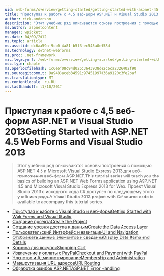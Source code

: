 ```yaml
---
uid: web-forms/overview/getting-started/getting-started-with-aspnet-45-web-forms/index
title: "Приступая к работе с 4,5 веб-форм ASP.NET и Visual Studio 2013 | Документы Microsoft"
author: rick-anderson
description: "Этот учебник ряд описываются основы построения с помощью ASP.NET 4.5 и Visual Studio 2013 Express для веб-приложения веб-форм ASP.NET. Visua..."
ms.author: aspnetcontent
manager: wpickett
ms.date: 04/09/2012
ms.topic: article
ms.assetid: dc6aa59a-9cb0-4a81-b5f3-ec545a0e958d
ms.technology: dotnet-webforms
ms.prod: .net-framework
msc.legacyurl: /web-forms/overview/getting-started/getting-started-with-aspnet-45-web-forms
msc.type: chapter
ms.openlocfilehash: 1c6e6f08c94d025c3643938de2c6ca2326402f90
ms.sourcegitcommit: 9a9483aceb34591c97451997036a9120c3fe2baf
ms.translationtype: MT
ms.contentlocale: ru-RU
ms.lasthandoff: 11/10/2017
---
```

<a name="getting-started-with-aspnet-45-web-forms-and-visual-studio-2013"></a><span data-ttu-id="49006-104">Приступая к работе с 4,5 веб-форм ASP.NET и Visual Studio 2013</span><span class="sxs-lookup"><span data-stu-id="49006-104">Getting Started with ASP.NET 4.5 Web Forms and Visual Studio 2013</span></span>
====================
> <span data-ttu-id="49006-105">Этот учебник ряд описываются основы построения с помощью ASP.NET 4.5 и Microsoft Visual Studio Express 2013 для веб-приложения веб-форм ASP.NET.</span><span class="sxs-lookup"><span data-stu-id="49006-105">This tutorial series will teach you the basics of building an ASP.NET Web Forms application using ASP.NET 4.5 and Microsoft Visual Studio Express 2013 for Web.</span></span> <span data-ttu-id="49006-106">Проект Visual Studio 2013 с исходного кода C# доступен по следующему этого учебника ряда.</span><span class="sxs-lookup"><span data-stu-id="49006-106">A Visual Studio 2013 project with C# source code is available to accompany this tutorial series.</span></span>


- [<span data-ttu-id="49006-107">Приступая к работе с Visual Studio и веб-форм</span><span class="sxs-lookup"><span data-stu-id="49006-107">Getting Started with Web Forms and Visual Studio</span></span>](introduction-and-overview.md)
- [<span data-ttu-id="49006-108">Создание проекта</span><span class="sxs-lookup"><span data-stu-id="49006-108">Create the Project</span></span>](create-the-project.md)
- [<span data-ttu-id="49006-109">Создание уровня доступа к данным</span><span class="sxs-lookup"><span data-stu-id="49006-109">Create the Data Access Layer</span></span>](create_the_data_access_layer.md)
- [<span data-ttu-id="49006-110">Пользовательский Интерфейс и навигации</span><span class="sxs-lookup"><span data-stu-id="49006-110">UI and Navigation</span></span>](ui_and_navigation.md)
- [<span data-ttu-id="49006-111">Отображать данные элементов и сведения</span><span class="sxs-lookup"><span data-stu-id="49006-111">Display Data Items and Details</span></span>](display_data_items_and_details.md)
- [<span data-ttu-id="49006-112">Корзина для покупок</span><span class="sxs-lookup"><span data-stu-id="49006-112">Shopping Cart</span></span>](shopping-cart.md)
- [<span data-ttu-id="49006-113">Извлечение и оплаты с PayPal</span><span class="sxs-lookup"><span data-stu-id="49006-113">Checkout and Payment with PayPal</span></span>](checkout-and-payment-with-paypal.md)
- [<span data-ttu-id="49006-114">Членство и Администрирование</span><span class="sxs-lookup"><span data-stu-id="49006-114">Membership and Administration</span></span>](membership-and-administration.md)
- [<span data-ttu-id="49006-115">Маршрутизация URL-адресов</span><span class="sxs-lookup"><span data-stu-id="49006-115">URL Routing</span></span>](url-routing.md)
- [<span data-ttu-id="49006-116">Обработка ошибок ASP.NET</span><span class="sxs-lookup"><span data-stu-id="49006-116">ASP.NET Error Handling</span></span>](aspnet-error-handling.md)
